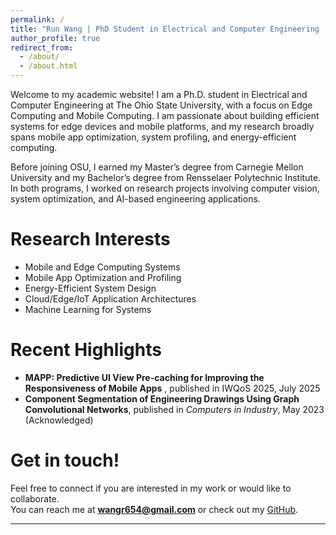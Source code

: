 ```yaml
---
permalink: /
title: "Run Wang | PhD Student in Electrical and Computer Engineering | Edge and Mobile Computing"
author_profile: true
redirect_from: 
  - /about/
  - /about.html
---
```


Welcome to my academic website! I am a Ph.D. student in Electrical and Computer Engineering at The Ohio State University, with a focus on Edge Computing and Mobile Computing. I am passionate about building efficient systems for edge devices and mobile platforms, and my research broadly spans mobile app optimization, system profiling, and energy-efficient computing.

Before joining OSU, I earned my Master’s degree from Carnegie Mellon University and my Bachelor’s degree from Rensselaer Polytechnic Institute. In both programs, I worked on research projects involving computer vision, system optimization, and AI-based engineering applications.

Research Interests
======
* Mobile and Edge Computing Systems
* Mobile App Optimization and Profiling
* Energy-Efficient System Design
* Cloud/Edge/IoT Application Architectures
* Machine Learning for Systems

Recent Highlights
======
* **MAPP: Predictive UI View Pre-caching for Improving the Responsiveness of Mobile Apps** , published in IWQoS 2025, July 2025
* **Component Segmentation of Engineering Drawings Using Graph Convolutional Networks**, published in *Computers in Industry*, May 2023 (Acknowledged)

Get in touch!
======
Feel free to connect if you are interested in my work or would like to collaborate.  
You can reach me at **wangr654@gmail.com** or check out my [GitHub](https://github.com/RunWang123).


---
